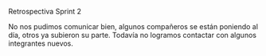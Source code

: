 Retrospectiva Sprint 2

No nos pudimos comunicar bien, algunos compañeros se están poniendo al día, otros ya subieron su parte. Todavía no logramos contactar con algunos integrantes nuevos.
